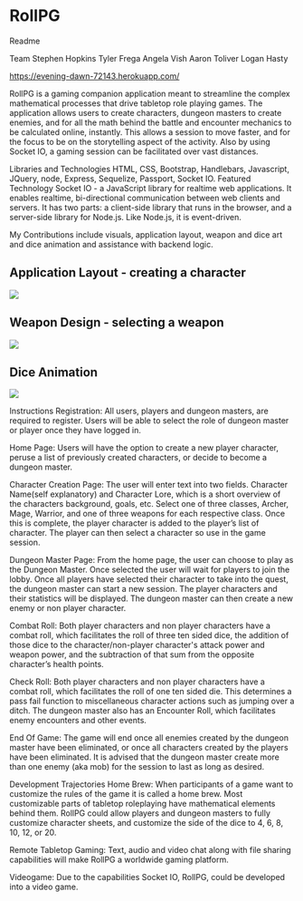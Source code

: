 # RollPG
Readme

Team
Stephen Hopkins
Tyler Frega
Angela Vish
Aaron Toliver
Logan Hasty

https://evening-dawn-72143.herokuapp.com/

RollPG is a gaming companion application meant to streamline the complex mathematical processes that drive tabletop role playing games. The application allows users to create characters, dungeon masters to create enemies, and for all the math behind the battle and encounter mechanics to be calculated online, instantly. This allows a session to move faster, and for the focus to be on the storytelling aspect of the activity. Also by using Socket IO, a gaming session can be facilitated over vast distances.

Libraries and Technologies
HTML, CSS, Bootstrap, Handlebars, Javascript, JQuery, node, Express, Sequelize, Passport, Socket IO.
Featured Technology Socket IO - a JavaScript library for realtime web applications. It enables realtime, bi-directional communication between web clients and servers. It has two parts: a client-side library that runs in the browser, and a server-side library for Node.js. Like Node.js, it is event-driven.

My Contributions include visuals, application layout, weapon and dice art and dice animation and assistance with backend logic.

## Application Layout - creating a character
![](https://media.giphy.com/media/l49JZ24yjMumSqty0/giphy.gif)


## Weapon Design - selecting a weapon
![](https://media.giphy.com/media/3o75201FoX7GinVJ7O/giphy.gif)

## Dice Animation
![](https://media.giphy.com/media/3o751QMw4oZ7iMMt8s/giphy.gif)


Instructions
Registration: All users, players and dungeon masters, are required to register. Users will be able to select the role of dungeon master or player once they have logged in. 

Home Page: Users will have the option to create a new player character, peruse a list of previously created characters, or decide to become a dungeon master. 

Character Creation Page: The user will enter text into two fields. Character Name(self explanatory) and Character Lore, which is a short overview of the characters background, goals, etc. Select one of three classes, Archer, Mage, Warrior, and one of three weapons for each respective class. Once this is complete, the player character is added to the player’s list of character. The player can then select a character so use in the game session. 

Dungeon Master Page: From the home page, the user can choose to play as the Dungeon Master. Once selected the user will wait for players to join the lobby. Once all players have selected their character to take into the quest, the dungeon master can start a new session. The player characters and their statistics will be displayed. The dungeon master can then create a new enemy or non player character.

Combat Roll: Both player characters and non player characters have a combat roll, which facilitates the roll of three ten sided dice, the addition of those dice to the character/non-player character's attack power and weapon power, and the subtraction of that sum from the opposite character’s health points. 

Check Roll: Both player characters and non player characters have a combat roll, which facilitates the roll of one ten sided die. This determines a pass fail function to miscellaneous character actions such as jumping over a ditch. The dungeon master also has an Encounter Roll, which facilitates enemy encounters and other events.

End Of Game: The game will end once all enemies created by the dungeon master have been eliminated, or once all characters created by the players have been eliminated. It is advised that the dungeon master create more than one enemy (aka mob) for the session to last as long as desired. 

Development Trajectories
Home Brew: When participants of a game want to customize the rules of the game it is called a home brew. Most customizable parts of tabletop roleplaying have mathematical elements behind them. RollPG could allow players and dungeon masters to fully customize character sheets, and customize the side of the dice to 4, 6, 8, 10, 12, or 20.

Remote Tabletop Gaming: Text, audio and video chat along with file sharing capabilities will make RollPG a worldwide gaming platform. 

Videogame: Due to the capabilities Socket IO, RollPG, could be developed into a video game.
